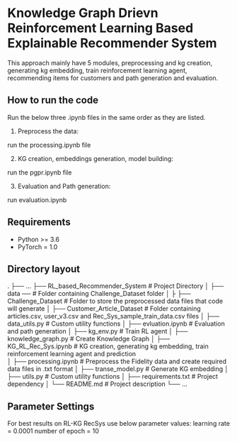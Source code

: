 # Knowledge Graph Drievn Reinforcement Learning Based Explainable Recommender System
This approach mainly have 5 modules, preprocessing and kg creation, generating kg embedding, train reinforcement learning agent, recommending items for customers and path generation and evaluation.

## How to run the code 

Run the below three .ipynb files in the same order as they are listed.

1. Preprocess the data:

run the processing.ipynb file

2. KG creation, embeddings generation, model building:

run the pgpr.ipynb file

3. Evaluation and Path generation:

run evaluation.ipynb


## Requirements
- Python >= 3.6
- PyTorch = 1.0


## Directory layout

  .
    ├── ...
    ├── RL_based_Recommender_System     					# Project Directory
    │   ├── data ──               							# Folder containing Challenge_Dataset folder
    │   ├          ├── Challenge_Dataset   					# Folder to store the preprocessed data files that code will generate
	│   ├── Customer_Article_Dataset     # Folder containing articles.csv, user_v3.csv and Rec_Sys_sample_train_data.csv files
    │   ├── data_utils.py           						# Custom utility functions
    │   ├── evluation.ipynb           						# Evaluation and path generation
    │   ├── kg_env.py            							# Train RL agent
    │   ├── knowledge_graph.py      						# Create Knowledge Graph 
    │   ├── KG_RL_Rec_Sys.ipynb           							# KG creation, generating kg embedding, train reinforcement learning agent and prediction    
    │   ├── processing.ipynb     							# Preprocess the Fidelity data and create required data files in .txt format
    │   ├── transe_model.py        							# Generate KG embedding
    │   ├── utils.py    									# Custom utility functions
    │   ├── requirements.txt        						# Project dependency
    │   └── README.md               						# Project description
    └── ...


## Parameter Settings
For best results on RL-KG RecSys use below parameter values:
learning rate = 0.0001
number of epoch = 10
